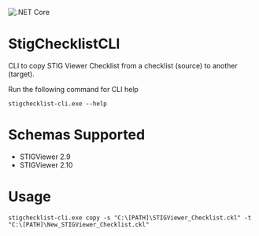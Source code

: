 ![.NET Core](https://github.com/ynauls/StigChecklistCli/workflows/.NET%20Core/badge.svg)

# StigChecklistCLI
CLI to copy STIG Viewer Checklist from a checklist (source) to another (target). 

Run the following command for CLI help

```
stigchecklist-cli.exe --help
```

# Schemas Supported
* STIGViewer 2.9
* STIGViewer 2.10

# Usage

```
stigchecklist-cli.exe copy -s "C:\[PATH]\STIGViewer_Checklist.ckl" -t "C:\[PATH]\New_STIGViewer_Checklist.ckl"
```
